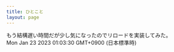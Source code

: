 ```yaml
---
title: ひとこと
layout: page
---
```

<div class="box" dt="1674403410528">
  もう結構遅い時間だが少し気になったのでリロードを実装してみた。
  <div class="content is-small">Mon Jan 23 2023 01:03:30 GMT+0900 (日本標準時)</div>
</div>